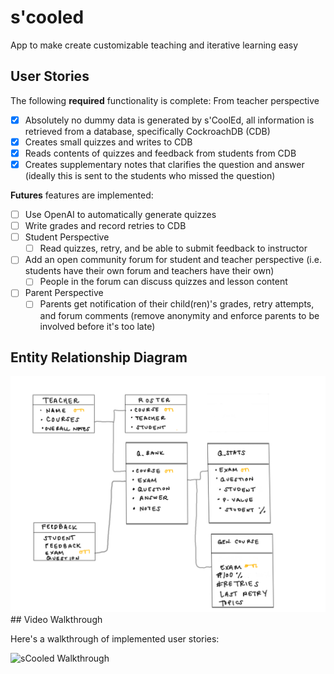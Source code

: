 # s'cooled
App to make create customizable teaching and iterative learning easy

## User Stories

The following **required** functionality is complete:
From teacher perspective
* [x] Absolutely no dummy data is generated by s'CoolEd, all information is retrieved from a database, specifically CockroachDB (CDB)
* [x] Creates small quizzes and writes to CDB
* [x] Reads contents of quizzes and feedback from students from CDB
* [x] Creates supplementary notes that clarifies the question and answer (ideally this is sent to the students who missed the question)

**Futures** features are implemented:
* [ ] Use OpenAI to automatically generate quizzes
* [ ] Write grades and record retries to CDB
* [ ] Student Perspective
  * [ ] Read quizzes, retry, and be able to submit feedback to instructor
* [ ] Add an open community forum for student and teacher perspective (i.e. students have their own forum and teachers have their own)
  * [ ] People in the forum can discuss quizzes and lesson content
* [ ] Parent Perspective
  * [ ]  Parents get notification of their child(ren)'s grades, retry attempts, and forum comments (remove anonymity and enforce parents to be involved before it's too late) 

## Entity Relationship Diagram
<img src='img/Scooled_ERD.png' title='ERD' width='' alt='ERD' />
## Video Walkthrough 

Here's a walkthrough of implemented user stories:

<img src='https://uci.zoom.us/rec/play/7jbDyT3weHwyl4WP9Y3GoGFMzLnoaiDgeYLcHayqyuiJKa9IicrrTejYoxQopFbgGik7wQVc_blpQZ-7.0WMnKHvc-XxGE8od?startTime=1630269059000&_x_zm_rtaid=URy756IQQs6mCYx10DmM0g.1630437901086.f8821032b3e479a97798c80d5ecadf63&_x_zm_rhtaid=775' title='sCoolEd Walkthrough' width='' alt='sCooled Walkthrough' />

